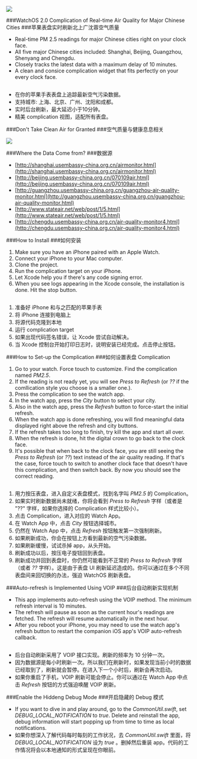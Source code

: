 ![][demo]

###WatchOS 2.0 Complication of Real-time Air Quality for Major Chinese Cities 
###苹果表盘实时刷新北上广沈蓉空气质量
* Real-time PM 2.5 readings for major Chinese cities right on your clock face.
* All five major Chinese cities included: Shanghai, Beijing, Guangzhou, Shenyang and Chengdu.
* Closely tracks the latest data with a maximum delay of 10 minutes.
* A clean and consice complication widget that fits perfectly on your every clock face.

![]()

* 在你的苹果手表表盘上追踪最新空气污染数据。
* 支持城市: 上海、北京、广州、沈阳和成都。
* 实时后台刷新，最大延迟小于10分钟。
* 精美 complication 视图，适配所有表盘。

###Don't Take Clean Air for Granted 
###空气质量与健康息息相关

![][beijing_aqi]

###Where the Data Come from? 
###数据源
* [http://shanghai.usembassy-china.org.cn/airmonitor.html](http://shanghai.usembassy-china.org.cn/airmonitor.html)
* [http://beijing.usembassy-china.org.cn/070109air.html](http://beijing.usembassy-china.org.cn/070109air.html)
* [http://guangzhou.usembassy-china.org.cn/guangzhou-air-quality-monitor.html](http://guangzhou.usembassy-china.org.cn/guangzhou-air-quality-monitor.html)
* [http://www.stateair.net/web/post/1/5.html](http://www.stateair.net/web/post/1/5.html)
* [http://chengdu.usembassy-china.org.cn/air-quality-monitor4.html](http://chengdu.usembassy-china.org.cn/air-quality-monitor4.html)

###How to Install 
###如何安装
1. Make sure you have an iPhone paired with an Apple Watch.
2. Connect your iPhone to your Mac computer.
3. Clone the project.
4. Run the complication target on your iPhone.
5. Let Xcode help you if there's any code signing error.
6. When you see logs appearing in the Xcode console, the installation is done. Hit the stop button.

![]()

1. 准备好 iPhone 和与之匹配的苹果手表
2. 将 iPhone 连接到电脑上
3. 将源代码克隆到本地
4. 运行 complication target
5. 如果出现代码签名错误，让 Xcode 尝试自动解决。
6. 当 Xcode 控制台开始打印日志时，说明安装已经完成。点击停止按钮。


###How to Set-up the Complication 
###如何设置表盘 Complication
1. Go to your watch. Force touch to customize. Find the complication named *PM2.5*.
2. If the reading is not ready yet, you will see *Press to Refresh* (or *??* if the comllication style you choose is a smaller one.). 
3. Press the complication to see the watch app.
4. In the watch app, press the *City* button to select your city.
5. Also in the watch app, press the *Refresh* button to force-start the initial refresh. 
6. When the watch app is done refreshing, you will find meaningful data displayed right above the refresh and city buttons.
7. If the refresh takes too long to finish, try kill the app and start all over. 
8. When the refresh is done, hit the digital crown to go back to the clock face. 
9. It's possible that when back to the clock face, you are still seeing the *Press to Refresh*  (or *??*) text instead of the air quality reading. If that's the case, force touch to switch to another clock face that doesn't have this complication, and then switch back. By now you should see the correct reading.

![]()

1. 用力按压表盘，进入自定义表盘模式，找到名字叫 *PM2.5* 的 Complication。
2. 如果实时刷新数据尚未就绪，你将会看到 *Press to Refresh* 字样（或者是 "??" 字样，如果你选择的 Complication 样式比较小）。
3. 点击 Complication，进入对应的 Watch App。
4. 在 Watch App 中，点击 *City* 按钮选择城市。
5. 仍然在 Watch App 中，点击 *Refresh* 按钮触发第一次强制刷新。
6. 如果刷新成功，你会在按钮上方看到最新的空气污染数据。
7. 如果刷新缓慢，试试杀掉 app，从头开始。
8. 刷新成功以后，按压电子旋钮回到表盘。
9. 刷新成功并回到表盘时，你仍然可能看到不正常的 *Press to Refresh* 字样（或者 *??* 字样）。这是由于表盘 UI 刷新延迟造成的。你可以通过在多个不同表盘间来回切换的办法，强迫 WatchOS 刷新表盘。

###Auto-refresh is Implemented Using VOIP 
###后台自动刷新实现机制
* This app implements auto-refresh using the VOIP method. The minimum refresh interval is 10 minutes.
* The refresh will pause as soon as the current hour's readings are fetched. The refresh will resume automatically in the next hour.
* After you reboot your iPhone, you may need to use the watch app's refresh button to restart the companion iOS app's VOIP auto-refresh callback. 

![]()

* 后台自动刷新采用了 VOIP 接口实现。刷新的频率为 10 分钟一次。
* 因为数据源是每小时刷新一次。所以我们在刷新时，如果发现当前小时的数据已经取到了，刷新就会暂停。在进入下一个小时后，刷新会再次启动。
* 如果你重启了手机，VOIP 刷新可能会停止。你可以通过在 Watch App 中点击 *Refresh* 按钮的方式强迫唤醒 VOIP 刷新。

###Enable the Hiddeng Debug Mode
###开启隐藏的 Debug 模式
* If you want to dive in and play around, go to the *CommonUtil.swift*, set *DEBUG_LOCAL_NOTIFICATION* to *true*. Delete and reinstall the app, debug information will start popping up from time to time as local notifications.
* 如果你想深入了解代码每时每刻的工作状况，去 *CommonUtil.swift* 里面，将 *DEBUG_LOCAL_NOTIFICATION* 设为 *true* 。删掉然后重装 app。代码的工作情况将会以本地通知的形式呈现在你眼前。



[beijing_aqi]: https://raw.githubusercontent.com/diwu/ui-markdown-store/master/aqi_3.jpg
[demo]: https://raw.githubusercontent.com/diwu/ui-markdown-store/master/watch_face_demo_3.jpg
[source]: http://www.stateair.net/web/post/1/4.html